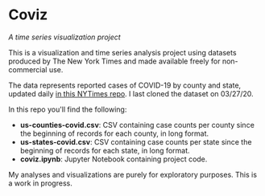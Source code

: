 # Coviz
_A time series visualization project_

This is a visualization and time series analysis project using datasets produced by The New York Times and made available freely for non-commercial use. 

The data represents reported cases of COVID-19 by county and state, updated daily [in this NYTimes repo](https://github.com/nytimes/covid-19-data). I last cloned the dataset on 03/27/20.

In this repo you'll find the following:

* **us-counties-covid.csv**: CSV containing case counts per county since the beginning of records for each county, in long format.
* **us-states-covid.csv**: CSV containing case counts per state since the beginning of records for each state, in long format.
* **coviz.ipynb**: Jupyter Notebook containing project code.

My analyses and visualizations are purely for exploratory purposes. This is a work in progress.
